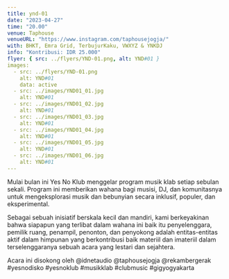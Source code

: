 ```yaml
---
title: ynd-01
date: "2023-04-27"
time: "20.00"
venue: Taphouse
venueURL: "https://www.instagram.com/taphousejogja/"
with: BHKT, Emra Grid, TerbujurKaku, VWXYZ & YNKDJ
info: "Kontribusi: IDR 25.000"
flyer: { src: ../flyers/YND-01.png, alt: YND#01 }
images:
  - src: ../flyers/YND-01.png
    alt: YND#01
    data: active
  - src: ../images/YND01_01.jpg
    alt: YND#01
  - src: ../images/YND01_02.jpg
    alt: YND#01
  - src: ../images/YND01_03.jpg
    alt: YND#01
  - src: ../images/YND01_04.jpg
    alt: YND#01
  - src: ../images/YND01_05.jpg
    alt: YND#01
  - src: ../images/YND01_06.jpg
    alt: YND#01
---
```


Mulai bulan ini Yes No Klub menggelar program musik klab setiap sebulan sekali. Program ini memberikan wahana bagi musisi, DJ, dan komunitasnya untuk mengeksplorasi musik dan bebunyian secara inklusif, populer, dan eksperimental.

Sebagai sebuah inisiatif berskala kecil dan mandiri, kami berkeyakinan bahwa siapapun yang terlibat dalam wahana ini baik itu penyelenggara, pemilik ruang, penampil, penonton, dan penyokong adalah entitas-entitas aktif dalam himpunan yang berkontribusi baik materiil dan imateriil dalam terselenggaranya sebuah acara yang lestari dan sejahtera.

Acara ini disokong oleh @idnetaudio @taphousejogja @rekambergerak #yesnodisko #yesnoklub #musikklab #clubmusic #gigyogyakarta
